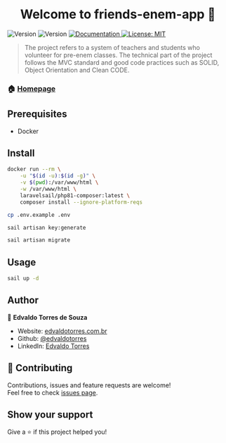 <h1 align="center">Welcome to friends-enem-app 👋</h1>
<p>
  <img alt="Version" src="https://img.shields.io/badge/php-8.0-blue.svg?cacheSeconds=2592000" />
  <img alt="Version" src="https://img.shields.io/badge/laravel-9.0-red.svg?cacheSeconds=2592000" />
  <a href="https://github.com/edvaldotorres/friends-enem-app#readme" target="_blank">
    <img alt="Documentation" src="https://img.shields.io/badge/documentation-yes-brightgreen.svg" />
  </a>
  <a href="#" target="_blank">
    <img alt="License: MIT" src="https://img.shields.io/badge/License-MIT-yellow.svg" />
  </a>
</p>

> The project refers to a system of teachers and students who volunteer for pre-enem classes. The technical part of the project follows the MVC standard and good code practices such as SOLID, Object Orientation and Clean CODE.

### 🏠 [Homepage](https://github.com/edvaldotorres/friends-enem-app#readme)

## Prerequisites

* Docker

## Install

```sh
docker run --rm \
    -u "$(id -u):$(id -g)" \
    -v $(pwd):/var/www/html \
    -w /var/www/html \
    laravelsail/php81-composer:latest \
    composer install --ignore-platform-reqs
```
```sh
cp .env.example .env
```
```sh
sail artisan key:generate
```
```sh
sail artisan migrate
```
## Usage

```sh
sail up -d
```

## Author

👤 **Edvaldo Torres de Souza**

* Website: [edvaldotorres.com.br](https://edvaldotorres.com.br/)
* Github: [@edvaldotorres](https://github.com/edvaldotorres)
* LinkedIn: [Edvaldo Torres](https://www.linkedin.com/in/edvaldo-torres-189894150/)

## 🤝 Contributing

Contributions, issues and feature requests are welcome!<br />Feel free to check [issues page](https://github.com/edvaldotorres/friends-enem-app/issues). 

## Show your support

Give a ⭐️ if this project helped you!
